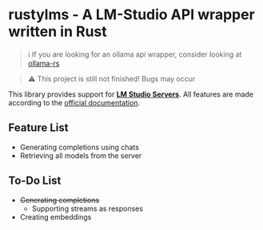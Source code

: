 # rustylms - A LM-Studio API wrapper written in Rust

> ℹ️ If you are looking for an ollama api wrapper, consider looking at [ollama-rs](https://github.com/pepperoni21/ollama-rs)

> ⚠️ This project is still not finished! Bugs may occur

This library provides support for [**LM Studio Servers**](https://lmstudio.ai). All features are made according to the [official documentation](https://lmstudio.ai/docs/local-server).

## Feature List

-   Generating completions using chats
-   Retrieving all models from the server

## To-Do List

-   ~~Generating completions~~
    -   Supporting streams as responses
-   Creating embeddings
